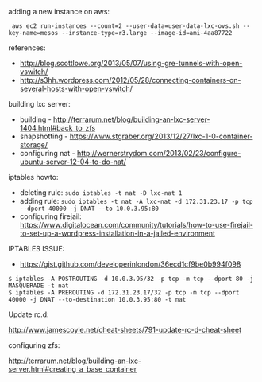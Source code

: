 adding a new instance on aws:

```
 aws ec2 run-instances --count=2 --user-data=user-data-lxc-ovs.sh --key-name=mesos --instance-type=r3.large --image-id=ami-4aa87722
```

references:

- http://blog.scottlowe.org/2013/05/07/using-gre-tunnels-with-open-vswitch/
- http://s3hh.wordpress.com/2012/05/28/connecting-containers-on-several-hosts-with-open-vswitch/


building lxc server:

- building - http://terrarum.net/blog/building-an-lxc-server-1404.html#back_to_zfs
- snapshotting - https://www.stgraber.org/2013/12/27/lxc-1-0-container-storage/
- configuring nat - http://wernerstrydom.com/2013/02/23/configure-ubuntu-server-12-04-to-do-nat/


iptables howto:

- deleting rule: `sudo iptables -t nat -D lxc-nat 1`
- adding rule: `sudo iptables -t nat -A lxc-nat -d 172.31.23.17 -p tcp --dport 40000 -j DNAT --to 10.0.3.95:80`
- configuring firejail: https://www.digitalocean.com/community/tutorials/how-to-use-firejail-to-set-up-a-wordpress-installation-in-a-jailed-environment

IPTABLES ISSUE:

- https://gist.github.com/developerinlondon/36ecd1cf9be0b994f098

```console
$ iptables -A POSTROUTING -d 10.0.3.95/32 -p tcp -m tcp --dport 80 -j MASQUERADE -t nat
$ iptables -A PREROUTING -d 172.31.23.17/32 -p tcp -m tcp --dport 40000 -j DNAT --to-destination 10.0.3.95:80 -t nat
```

Update rc.d:

http://www.jamescoyle.net/cheat-sheets/791-update-rc-d-cheat-sheet

configuring zfs:

http://terrarum.net/blog/building-an-lxc-server.html#creating_a_base_container
